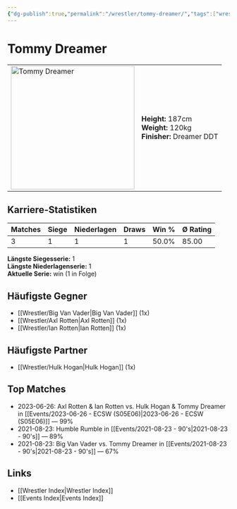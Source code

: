 ```yaml
---
{"dg-publish":true,"permalink":"/wrestler/tommy-dreamer/","tags":["wrestler"],"noteIcon":"","created":"2025-08-11T09:33:21.592+02:00"}
---
```



# Tommy Dreamer

<table>
<tr>
<td><img src="Tommy Dreamer.png" width="280" alt="Tommy Dreamer"></td>
<td>
<b>Height:</b> 187cm<br>
<b>Weight:</b> 120kg<br>
<b>Finisher:</b> Dreamer DDT<br>
</td>
</tr>
</table>

## Karriere-Statistiken

| Matches | Siege | Niederlagen | Draws | Win % | Ø Rating |
|---------|-------|-------------|-------|-------|-----------|
| 3 | 1 | 1 | 1 | 50.0% | 85.00 |

**Längste Siegesserie:** 1<br>**Längste Niederlagenserie:** 1<br>**Aktuelle Serie:** win (1 in Folge)


## Häufigste Gegner
- [[Wrestler/Big Van Vader\|Big Van Vader]] (1x)
- [[Wrestler/Axl Rotten\|Axl Rotten]] (1x)
- [[Wrestler/Ian Rotten\|Ian Rotten]] (1x)

## Häufigste Partner
- [[Wrestler/Hulk Hogan\|Hulk Hogan]] (1x)

## Top Matches
- 2023-06-26: Axl Rotten & Ian Rotten vs. Hulk Hogan & Tommy Dreamer in [[Events/2023-06-26 - ECSW (S05E06)\|2023-06-26 - ECSW (S05E06)]] — 99%
- 2021-08-23: Humble Rumble in [[Events/2021-08-23 - 90's\|2021-08-23 - 90's]] — 89%
- 2021-08-23: Big Van Vader vs. Tommy Dreamer in [[Events/2021-08-23 - 90's\|2021-08-23 - 90's]] — 67%

## Links
- [[Wrestler Index\|Wrestler Index]]
- [[Events Index\|Events Index]]
